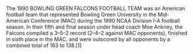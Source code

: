 The 1990 BOWLING GREEN FALCONS FOOTBALL TEAM was an American football team that represented Bowling Green University in the Mid-American Conference (MAC) during the 1990 NCAA Division I-A football season. In their fifth and final season under head coach Moe Ankney, the Falcons compiled a 3–5–2 record (2–4–2 against MAC opponents), finished in sixth place in the MAC, and were outscored by all opponents by a combined total of 163 to 138.[1]
